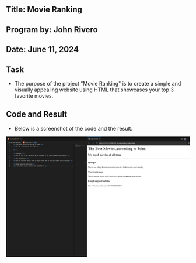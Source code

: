 ## Title: Movie Ranking

## Program by: John Rivero

## Date: June 11, 2024

## Task

-   The purpose of the project "Movie Ranking" is to create a simple and visually appealing website using HTML that showcases your top 3 favorite movies.

## Code and Result

-   Below is a screenshot of the code and the result.

![Image alt text](movies.png)


